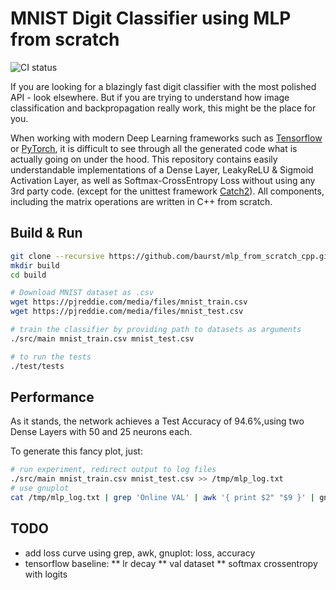 # MNIST Digit Classifier using MLP from scratch

![CI status](https://github.com/baurst/mlp_from_scratch_cpp/workflows/CMake/badge.svg)

If you are looking for a blazingly fast digit classifier with the most polished API - look elsewhere.
But if you are trying to understand how image classification and backpropagation really work, this might be the place for you.

When working with modern Deep Learning frameworks such as [Tensorflow](https://github.com/tensorflow/tensorflow) or [PyTorch](https://github.com/pytorch/pytorch), it is difficult to see through all the generated code what is actually going on under the hood.
This repository contains easily understandable implementations of a Dense Layer, LeakyReLU & Sigmoid Activation Layer, as well as Softmax-CrossEntropy Loss without using any 3rd party code. (except for the unittest framework [Catch2](https://github.com/catchorg/Catch2)).
All components, including the matrix operations are written in C++ from scratch.

## Build & Run

```bash
git clone --recursive https://github.com/baurst/mlp_from_scratch_cpp.git
mkdir build
cd build

# Download MNIST dataset as .csv
wget https://pjreddie.com/media/files/mnist_train.csv
wget https://pjreddie.com/media/files/mnist_test.csv

# train the classifier by providing path to datasets as arguments
./src/main mnist_train.csv mnist_test.csv

# to run the tests
./test/tests

```

## Performance

As it stands, the network achieves a Test Accuracy of 94.6%,using two Dense Layers with 50 and 25 neurons each.

To generate this fancy plot, just:

```bash
# run experiment, redirect output to log files
./src/main mnist_train.csv mnist_test.csv >> /tmp/mlp_log.txt
# use gnuplot
cat /tmp/mlp_log.txt | grep 'Online VAL' | awk '{ print $2" "$9 }' | gnuplot -p -e "set key right center; set title \"Online Validation\"; set xlabel \"Train Iterations\"; plot '-' using 1:2 with lines title \"Accuracy\" linetype 7 lw 4"
```

## TODO

* add loss curve using grep, awk, gnuplot: loss, accuracy
* tensorflow baseline:
** lr decay
** val dataset
** softmax crossentropy with logits
